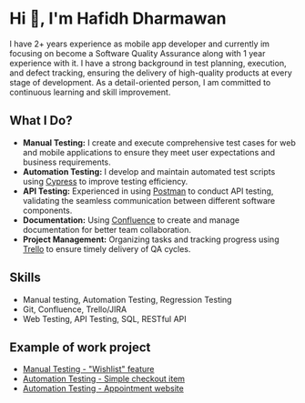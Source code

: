 # Hi 👋, I'm Hafidh Dharmawan

I have 2+ years experience as mobile app developer and currently im focusing on become a Software Quality Assurance along with 1 year experience with it. I have a strong background in test planning, execution, and defect tracking, ensuring the delivery of high-quality products at every stage of development. As a detail-oriented person, I am committed to continuous learning and skill improvement.

## What I Do?

- **Manual Testing:** I create and execute comprehensive test cases for web and mobile applications to ensure they meet user expectations and business requirements.
- **Automation Testing:** I develop and maintain automated test scripts using [Cypress](https://www.cypress.io/) to improve testing efficiency.
- **API Testing:** Experienced in using [Postman](https://www.postman.com/) to conduct API testing, validating the seamless communication between different software components.
- **Documentation:** Using [Confluence](https://www.atlassian.com/software/confluence) to create and manage documentation for better team collaboration.
- **Project Management:** Organizing tasks and tracking progress using [Trello](https://trello.com/) to ensure timely delivery of QA cycles.

## Skills

- Manual testing, Automation Testing, Regression Testing
- Git, Confluence, Trello/JIRA
- Web Testing, API Testing, SQL, RESTful API

## Example of work project
- [Manual Testing - "Wishlist" feature](https://github.com/dementozzz/Wishlist_Feature_Manual_Testing)
- [Automation Testing - Simple checkout item](https://github.com/dementozzz/Cypress_simple_checkout_item)
- [Automation Testing - Appointment website](https://github.com/dementozzz/Cypress_appointment_website)

